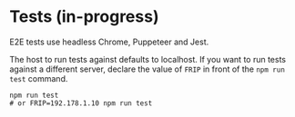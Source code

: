# Tests (in-progress)

E2E tests use headless Chrome, Puppeteer and Jest.

The host to run tests against defaults to localhost. If you want to run tests against a different server, declare the value of `FRIP` in front of the `npm run test` command.
```
npm run test
# or FRIP=192.178.1.10 npm run test
```


